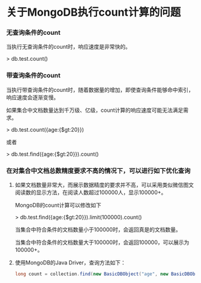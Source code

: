 # 关于MongoDB执行count计算的问题

### 无查询条件的count
当执行无查询条件的count时，响应速度是非常快的。

&gt; db.test.count()

### 带查询条件的count
当执行带查询条件的count时，随着数据量的增加，即使查询条件能够命中索引，响应速度会逐渐变慢。

如果集合中文档数量达到千万级、亿级，count计算的响应速度可能无法满足需求。

&gt; db.test.count({age:{$gt:20}})

或者

&gt; db.test.find({age:{$gt:20}}).count()

### 在对集合中文档总数精度要求不高的情况下，可以进行如下优化查询

1. 如果文档数量非常大，而展示数据精度的要求并不高，可以采用类似微信图文阅读数的显示方法，在阅读人数超过100000人，显示100000+。

    MongoDB的count计算可以修改如下
    
    &gt; db.test.find({age:{$gt:20}}).limit(100000).count()
    
    当集合中符合条件的文档数量小于100000时，会返回真是的文档数量。
    
    当集合中符合条件的文档数量大于100000时，会返回100000，可以展示为100000+。

2. 使用MongoDB的Java Driver，查询方法如下：
    ```Java
    long count = collection.find(new BasicDBObject("age", new BasicDBObject("$gt", 20))).limit(1000000).size();
    ```



